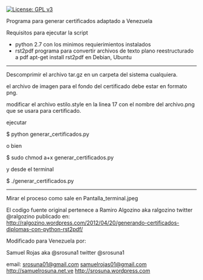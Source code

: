 [![License: GPL v3](https://img.shields.io/badge/License-GPL%20v3-blue.svg)](https://www.gnu.org/licenses/gpl-3.0)


Programa para generar certificados adaptado a Venezuela

Requisitos para ejecutar la script

- python 2.7 con los minimos requierimientos instalados
- rst2pdf programa para convertir archivos de texto plano reestructurado a pdf 
	apt-get install rst2pdf en Debian, Ubuntu



------------------------
Descomprimir el archivo tar.gz en un carpeta del sistema cualquiera.

el archivo de imagen para el fondo del certificado debe estar en formato png.

modificar el archivo estilo.style en la linea 17 con el nombre del archivo.png 
que se usara para certificado.

ejecutar 

$ python generar_certificados.py

o bien 

$ sudo chmod a+x generar_certificados.py

y desde el terminal

$ ./generar_certificados.py

---------------

Mirar el proceso como sale en Pantalla_terminal.jpeg

El codigo fuente original pertenece a Ramiro Algozino aka ralgozino
twitter @ralgozino publicado en:
http://ralgozino.wordpress.com/2012/04/20/generando-certificados-diplomas-con-python-rst2pdf/

Modificado para Venezuela por:

Samuel Rojas
aka @srosuna1 
twitter @srosuna1

email: srosuna01@gmail.com samuelrojas01@gmail.com
http://samuelrosuna.net.ve
http://srosuna.wordpress.com


